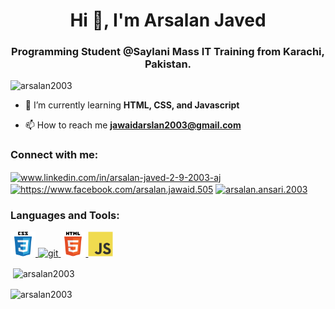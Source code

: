 <h1 align="center">Hi 👋, I'm Arsalan Javed</h1>
<h3 align="center">Programming Student @Saylani Mass IT Training from Karachi, Pakistan.</h3>

<p align="left"> <img src="https://komarev.com/ghpvc/?username=arsalan2003&label=Profile%20views&color=0e75b6&style=flat" alt="arsalan2003" /> </p>

- 🌱 I’m currently learning **HTML, CSS, and Javascript**

- 📫 How to reach me **jawaidarslan2003@gmail.com**

<h3 align="left">Connect with me:</h3>
<p align="left">
<a href="https://linkedin.com/in/www.linkedin.com/in/arsalan-javed-2-9-2003-aj" target="blank"><img align="center" src="https://raw.githubusercontent.com/rahuldkjain/github-profile-readme-generator/master/src/images/icons/Social/linked-in-alt.svg" alt="www.linkedin.com/in/arsalan-javed-2-9-2003-aj" height="30" width="40" /></a>
<a href="https://fb.com/https://www.facebook.com/arsalan.jawaid.505" target="blank"><img align="center" src="https://raw.githubusercontent.com/rahuldkjain/github-profile-readme-generator/master/src/images/icons/Social/facebook.svg" alt="https://www.facebook.com/arsalan.jawaid.505" height="30" width="40" /></a>
<a href="https://instagram.com/arsalan.ansari.2003" target="blank"><img align="center" src="https://raw.githubusercontent.com/rahuldkjain/github-profile-readme-generator/master/src/images/icons/Social/instagram.svg" alt="arsalan.ansari.2003" height="30" width="40" /></a>
</p>

<h3 align="left">Languages and Tools:</h3>
<p align="left"> <a href="https://www.w3schools.com/css/" target="_blank" rel="noreferrer"> <img src="https://raw.githubusercontent.com/devicons/devicon/master/icons/css3/css3-original-wordmark.svg" alt="css3" width="40" height="40"/> </a> <a href="https://git-scm.com/" target="_blank" rel="noreferrer"> <img src="https://www.vectorlogo.zone/logos/git-scm/git-scm-icon.svg" alt="git" width="40" height="40"/> </a> <a href="https://www.w3.org/html/" target="_blank" rel="noreferrer"> <img src="https://raw.githubusercontent.com/devicons/devicon/master/icons/html5/html5-original-wordmark.svg" alt="html5" width="40" height="40"/> </a> <a href="https://developer.mozilla.org/en-US/docs/Web/JavaScript" target="_blank" rel="noreferrer"> <img src="https://raw.githubusercontent.com/devicons/devicon/master/icons/javascript/javascript-original.svg" alt="javascript" width="40" height="40"/> </a> </p>

<p>&nbsp;<img align="center" src="https://github-readme-stats.vercel.app/api?username=arsalan2003&show_icons=true&locale=en" alt="arsalan2003" /></p>

<p><img align="center" src="https://github-readme-streak-stats.herokuapp.com/?user=arsalan2003&" alt="arsalan2003" /></p>


